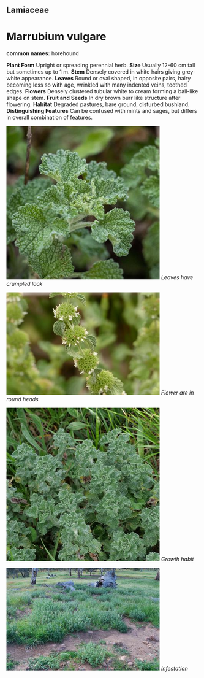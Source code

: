 ## Lamiaceae
# Marrubium vulgare
**common names:** horehound

**Plant Form** Upright or spreading perennial herb. **Size** Usually 12-60 cm tall but sometimes up to 1 m. **Stem** Densely covered in white hairs giving grey-white appearance. **Leaves** Round or oval shaped, in opposite pairs, hairy becoming less so with age, wrinkled with many indented veins, toothed edges. **Flowers** Densely clustered tubular white to cream forming a ball-like shape on stem. **Fruit and Seeds** In dry brown burr like structure after flowering. **Habitat** Degraded pastures, bare ground, disturbed bushland. **Distinguishing Features** Can be confused with mints and sages, but differs in overall combination of features.


![Leaves have crumpled look](62081__SDI0855.jpg)
   *Leaves have crumpled look* 

![Flower are in round heads](72344_P7060036.jpg)
   *Flower are in round heads* 

![Growth habit](61913_P1020769.jpg)
   *Growth habit* 

![Infestation](13290_DSC_0064.jpg)
   *Infestation* 

